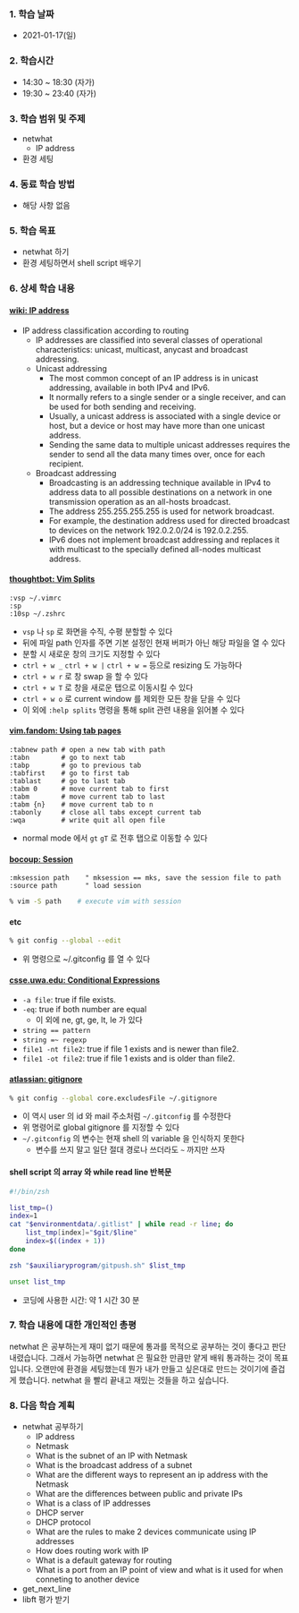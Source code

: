 ### 1. 학습 날짜

- 2021-01-17(일)

### 2. 학습시간

- 14:30 ~ 18:30 (자가)
- 19:30 ~ 23:40 (자가)

### 3. 학습 범위 및 주제

- netwhat
  - IP address
- 환경 세팅

### 4. 동료 학습 방법

- 해당 사항 없음

### 5. 학습 목표

- netwhat 하기
- 환경 세팅하면서 shell script 배우기

### 6. 상세 학습 내용

#### [wiki: IP address](https://en.wikipedia.org/wiki/IP_address)

- IP address classification according to routing
  - IP addresses are classified into several classes of operational characteristics: unicast, multicast, anycast and broadcast addressing.
  - Unicast addressing
    - The most common concept of an IP address is in unicast addressing, available in both IPv4 and IPv6.
	- It normally refers to a single sender or a single receiver, and can be used for both sending and receiving.
	- Usually, a unicast address is associated with a single device or host, but a device or host may have more than one unicast address.
	- Sending the same data to multiple unicast addresses requires the sender to send all the data many times over, once for each recipient.
  - Broadcast addressing
    - Broadcasting is an addressing technique available in IPv4 to address data to all possible destinations on a network in one transmission operation as an all-hosts broadcast.
	- The address 255.255.255.255 is used for network broadcast.
	- For example, the destination address used for directed broadcast to devices on the network 192.0.2.0/24 is 192.0.2.255.
	- IPv6 does not implement broadcast addressing and replaces it with multicast to the specially defined all-nodes multicast address.

#### [thoughtbot: Vim Splits](https://thoughtbot.com/blog/vim-splits-move-faster-and-more-naturally)

```vim
:vsp ~/.vimrc
:sp
:10sp ~/.zshrc
```

- `vsp` 나 `sp` 로 화면을 수직, 수평 분할할 수 있다
- 뒤에 파일 path 인자를 주면 기본 설정인 현재 버퍼가 아닌 해당 파일을 열 수 있다
- 분할 시 새로운 창의 크기도 지정할 수 있다
- `ctrl + w _` `ctrl + w |` `ctrl + w =` 등으로 resizing 도 가능하다
- `ctrl + w r` 로 창 swap 을 할 수 있다
- `ctrl + w T` 로 창을 새로운 탭으로 이동시킬 수 있다
- `ctrl + w o` 로 current window 를 제외한 모든 창을 닫을 수 있다
- 이 외에 `:help splits` 명령을 통해 split 관련 내용을 읽어볼 수 있다

#### [vim.fandom: Using tab pages](https://vim.fandom.com/wiki/Using_tab_pages)

```vim
:tabnew path # open a new tab with path
:tabn        # go to next tab
:tabp        # go to previous tab
:tabfirst    # go to first tab
:tablast     # go to last tab
:tabm 0      # move current tab to first
:tabm        # move current tab to last
:tabm {n}    # move current tab to n
:tabonly     # close all tabs except current tab
:wqa         # write quit all open file
```

- normal mode 에서 `gt` `gT` 로 전후 탭으로 이동할 수 있다

#### [bocoup: Session](https://bocoup.com/blog/sessions-the-vim-feature-you-probably-arent-using)

```vim
:mksession path    " mksession == mks, save the session file to path
:source path       " load session
```

```zsh
% vim -S path    # execute vim with session
```

#### etc

```zsh
% git config --global --edit
```

- 위 명령으로 ~/.gitconfig 를 열 수 있다

#### [csse.uwa.edu: Conditional Expressions](https://www.csse.uwa.edu.au/programming/linux/zsh-doc/zsh_11.html)

- `-a file`: true if file exists.
- `-eq`: true if both number are equal
  - 이 외에 ne, gt, ge, lt, le 가 있다
- `string == pattern`
- `string =~ regexp`
- `file1 -nt file2`: true if file 1 exists and is newer than file2.
- `file1 -ot file2`: true if file 1 exists and is older than file2.

#### [atlassian: gitignore](https://www.atlassian.com/git/tutorials/saving-changes/gitignore#shared)

```zsh
% git config --global core.excludesFile ~/.gitignore
```

- 이 역시 user 의 id 와 mail 주소처럼 `~/.gitconfig` 를 수정한다
- 위 명령어로 global gitignore 를 지정할 수 있다
- `~/.gitconfig` 의 변수는 현재 shell 의 variable 을 인식하지 못한다
  - 변수를 쓰지 말고 일단 절대 경로나 쓰더라도 `~` 까지만 쓰자

#### shell script 의 array 와 while read line 반복문

```zsh
#!/bin/zsh

list_tmp=()
index=1
cat "$environmentdata/.gitlist" | while read -r line; do
    list_tmp[index]="$git/$line"
    index=$((index + 1))
done

zsh "$auxiliaryprogram/gitpush.sh" $list_tmp

unset list_tmp
```

- 코딩에 사용한 시간: 약 1 시간 30 분

### 7. 학습 내용에 대한 개인적인 총평

netwhat 은 공부하는게 재미 없기 때문에 통과를 목적으로 공부하는 것이 좋다고 판단내렸습니다. 그래서 가능하면 netwhat 은 필요한 만큼만 얕게 배워 통과하는 것이 목표입니다. 오랜만에 환경을 세팅했는데 뭔가 내가 만들고 싶은대로 만드는 것이기에 즐겁게 했습니다. netwhat 을 빨리 끝내고 재밌는 것들을 하고 싶습니다.

### 8. 다음 학습 계획

- netwhat 공부하기
  - IP address
  - Netmask
  - What is the subnet of an IP with Netmask
  - What is the broadcast address of a subnet
  - What are the different ways to represent an ip address with the Netmask
  - What are the differences between public and private IPs
  - What is a class of IP addresses
  - DHCP server
  - DHCP protocol
  - What are the rules to make 2 devices communicate using IP addresses
  - How does routing work with IP
  - What is a default gateway for routing
  - What is a port from an IP point of view and what is it used for when conneting to another device
- get\_next\_line
- libft 평가 받기
